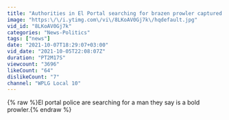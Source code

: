 ```yaml
---
title: "Authorities in El Portal searching for brazen prowler captured on surveillance cameras"
image: "https:\/\/i.ytimg.com\/vi\/8LKoAV0Gj7k\/hqdefault.jpg"
vid_id: "8LKoAV0Gj7k"
categories: "News-Politics"
tags: ["news"]
date: "2021-10-07T18:29:07+03:00"
vid_date: "2021-10-05T22:08:07Z"
duration: "PT2M17S"
viewcount: "3696"
likeCount: "64"
dislikeCount: "7"
channel: "WPLG Local 10"
---
```

{% raw %}El portal police are searching for a man they say is a bold prowler.{% endraw %}
